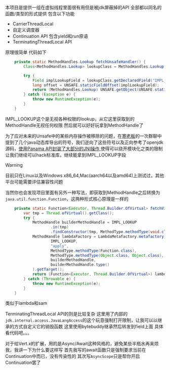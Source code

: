 本项目是提供一组在虚拟线程里面很有用但是被jdk屏蔽掉的API
全部都以同名的函数/类型的形式提供
包含以下功能
- CarrierThreadLocal
- 自定义调度器
- Continuation API 包含yield和run原语
- TerminatingThreadLocal API

原理很简单
代码如下
```java
    private static MethodHandles.Lookup fetchUnsafeHandler() {
        Class<MethodHandles.Lookup> lookupClass = MethodHandles.Lookup.class;

        try {
            Field implLookupField = lookupClass.getDeclaredField("IMPL_LOOKUP");
            long offset = UNSAFE.staticFieldOffset(implLookupField);
            return (MethodHandles.Lookup) UNSAFE.getObject(UNSAFE.staticFieldBase(implLookupField), offset);
        } catch (Exception e) {
            throw new RuntimeException(e);
        }
    }
```
IMPL_LOOKUP这个是无视各种权限的lookup，从它这里获取到的MethodHandle无视任何权限
然后就可以好好玩拿到MethodHandle了

为了应对未来的Unsafe中的某些内存操作被移除的问题，在[寒老板](https://github.com/IceSoulHanxi)的一次群聊中提到了几个java动态库导出的符号，我们逆向了这些符号以及正向参考了openjdk源码，[使用Panama API封装了大部分的JNI操作](https://github.com/dreamlike-ocean/backend_qingyou/blob/main/dreamlike%E7%9A%84%E7%A7%81%E8%B4%A7/afterUnsafe.md),使得可以绕开模块化之类的限制让我们继续可以hack标准库，继续能拿到IMPL_LOOKUP字段

> [!WARNING]
> 目前只在Linux以及Windows x86_64,Mac(aarch64以及amd64)上测试过，其他平台可能需要评估兼容性问题


当然你也会发现项目里面有另外一种写法，即获取到MethodHandle之后转换为`java.util.function.Function`，这两种形式核心原理是一样的
```java
    private static Function<Executor, Thread.Builder.OfVirtual> fetchVirtualThreadBuilder() {
        var tmp = Thread.ofVirtual().getClass();
        try {
            MethodHandle builderMethodHandle = IMPL_LOOKUP
                    .in(tmp)
                    .findConstructor(tmp, MethodType.methodType(void.class, Executor.class));
            MethodHandle lambdaFactory = LambdaMetafactory.metafactory(
                    IMPL_LOOKUP,
                    "apply",
                    MethodType.methodType(Function.class),
                    MethodType.methodType(Object.class, Object.class),
                    builderMethodHandle,
                    builderMethodHandle.type()
            ).getTarget();
            return (Function<Executor, Thread.Builder.OfVirtual>) lambdaFactory.invoke();
        } catch (Throwable e) {
            throw new RuntimeException(e);
        }
    }

```
类似于lambda和sam


TerminatingThreadLocal API的则是比较复杂
这里用了内部的`jdk.internal.access.JavaLangAccess`的这个玩意强制打开限制，让我可以以继承的方式自定义它的销毁函数
这里使用bytebuddy继承然后转发到field上面 具体看代码吧。。。

对于给Vert.x的扩展，用的是Async/Await这种风格的，避免某些半瓶水再来烦我，我讲一下为什么要这样写
首先我写的await函数只是强制要求当前在Continuation中而已，没有传染性的
其次写`AsyncScope`只是帮你开启Continuation罢了

